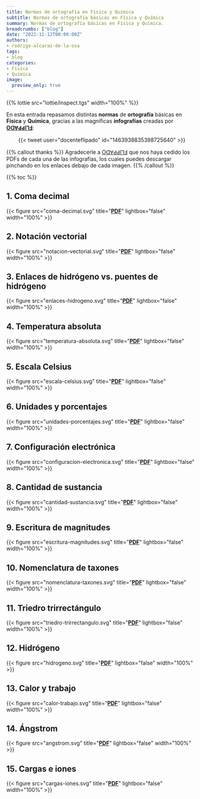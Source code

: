 ```yaml
---
title: Normas de ortografía en Física y Química
subtitle: Normas de ortografía básicas en Física y Química
summary: Normas de ortografía básicas en Física y Química.
breadcrumbs: ["blog"]
date: "2022-11-12T00:00:00Z"
authors:
- rodrigo-alcaraz-de-la-osa
tags:
- blog
categories:
- Física
- Química
image:
  preview_only: true 
---
```


{{% lottie src="lottie/inspect.tgs" width="100%" %}}

En esta entrada repasamos distintas **normas** de **ortografía** básicas en **Física** y **Química**, gracias a las magníficas **infografías** creadas por [**OꓷⱯԀԀIꓶℲ**](https://twitter.com/docenteflipado):

<div align="center">
{{< tweet user="docenteflipado" id="1463938835398725640" >}}
</div>

{{% callout thanks %}}
Agradecerle a [OꓷⱯԀԀIꓶℲ](https://twitter.com/docenteflipado) que nos haya cedido los PDFs de cada una de las infografías, los cuales puedes descargar pinchando en los enlaces debajo de cada imagen.
{{% /callout %}}

{{% toc %}}

## 1. Coma decimal

{{< figure src="coma-decimal.svg" title="[**PDF**](coma-decimal.pdf)" lightbox="false" width="100%" >}}

## 2. Notación vectorial

{{< figure src="notacion-vectorial.svg" title="[**PDF**](notacion-vectorial.pdf)" lightbox="false" width="100%" >}}

## 3. Enlaces de hidrógeno vs. puentes de hidrógeno

{{< figure src="enlaces-hidrogeno.svg" title="[**PDF**](enlaces-hidrogeno.pdf)" lightbox="false" width="100%" >}}

## 4. Temperatura absoluta

{{< figure src="temperatura-absoluta.svg" title="[**PDF**](temperatura-absoluta.pdf)" lightbox="false" width="100%" >}}

## 5. Escala Celsius

{{< figure src="escala-celsius.svg" title="[**PDF**](escala-celsius.pdf)" lightbox="false" width="100%" >}}

## 6. Unidades y porcentajes

{{< figure src="unidades-porcentajes.svg" title="[**PDF**](unidades-porcentajes.pdf)" lightbox="false" width="100%" >}}

## 7. Configuración electrónica

{{< figure src="configuracion-electronica.svg" title="[**PDF**](configuracion-electronica.pdf)" lightbox="false" width="100%" >}}

## 8. Cantidad de sustancia

{{< figure src="cantidad-sustancia.svg" title="[**PDF**](cantidad-sustancia.pdf)" lightbox="false" width="100%" >}}

## 9. Escritura de magnitudes

{{< figure src="escritura-magnitudes.svg" title="[**PDF**](escritura-magnitudes.pdf)" lightbox="false" width="100%" >}}

## 10. Nomenclatura de taxones

{{< figure src="nomenclatura-taxones.svg" title="[**PDF**](nomenclatura-taxones.pdf)" lightbox="false" width="100%" >}}

## 11. Triedro trirrectángulo

{{< figure src="triedro-trirrectangulo.svg" title="[**PDF**](triedro-trirrectangulo.pdf)" lightbox="false" width="100%" >}}

## 12. Hidrógeno

{{< figure src="hidrogeno.svg" title="[**PDF**](hidrogeno.pdf)" lightbox="false" width="100%" >}}

## 13. Calor y trabajo

{{< figure src="calor-trabajo.svg" title="[**PDF**](calor-trabajo.pdf)" lightbox="false" width="100%" >}}

## 14. Ángstrom

{{< figure src="angstrom.svg" title="[**PDF**](angstrom.pdf)" lightbox="false" width="100%" >}}

## 15. Cargas e iones

{{< figure src="cargas-iones.svg" title="[**PDF**](cargas-iones.pdf)" lightbox="false" width="100%" >}}